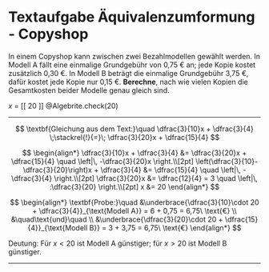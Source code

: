 <!--
version:  0.0.1
language: de


@style
main > *:not(:last-child) {
  margin-bottom: 3rem;
}

input {
    text-align: center;
}

.flex-container {
    display: flex;
    flex-wrap: wrap;
    align-items: stretch;
    gap: 20px;
}

.flex-child {
    flex: 1;
    min-width: 350px;
    margin-right: 20px;
}

@media (max-width: 400px) {
    .flex-child {
        flex: 100%;
        margin-right: 0;
    }
}
@end

formula: \carry   \textcolor{red}{\scriptsize #1}
formula: \digit   \rlap{\carry{#1}}\phantom{#2}#2
formula: \permil  \text{‰}

import: https://raw.githubusercontent.com/LiaTemplates/Tikz-Jax/main/README.md

script: https://cdn.jsdelivr.net/gh/LiaTemplates/Tikz-Jax@main/dist/index.js


import: https://raw.githubusercontent.com/liaTemplates/algebrite/master/README.md



tags: Äquivalenzumformung, Sachaufgabe, niedrig, leicht, Berechnen, 

comment: Löse eine Sachaufgabe mit Bezahlmodellen mittels der Äquivalenzumformung.

author: Martin Lommatzsch

-->




# Textaufgabe Äquivalenzumformung - Copyshop

In einem Copyshop kann zwischen zwei Bezahlmodellen gewählt werden. In Modell A fällt eine einmalige Grundgebühr von 0,75 € an; jede Kopie kostet zusätzlich 0,30 €. In Modell B beträgt die einmalige Grundgebühr 3,75 €, dafür kostet jede Kopie nur 0,15 €. **Berechne**, nach wie vielen Kopien die Gesamtkosten beider Modelle genau gleich sind.

<!-- data-solution-button="5"-->
$x$ = [[  20  ]]
@Algebrite.check(20)
************
$$
\textbf{Gleichung aus dem Text:}\quad 
\dfrac{3}{10}x + \dfrac{3}{4} \;\stackrel{!}{=}\; \dfrac{3}{20}x + \dfrac{15}{4}
$$

$$
\begin{align*}
\dfrac{3}{10}x + \dfrac{3}{4} &= \dfrac{3}{20}x + \dfrac{15}{4} \quad \left|\, -\dfrac{3}{20}x \right.\\[2pt]
\left(\dfrac{3}{10}-\dfrac{3}{20}\right)x + \dfrac{3}{4} &= \dfrac{15}{4} \quad \left|\, -\dfrac{3}{4} \right.\\[2pt]
\dfrac{3}{20}x &= \dfrac{12}{4} = 3 \quad \left|\, :\dfrac{3}{20} \right.\\[2pt]
x &= 20
\end{align*}
$$

$$
\begin{align*}
\textbf{Probe:}\quad 
&\underbrace{\dfrac{3}{10}\cdot 20 + \dfrac{3}{4}}_{\text{Modell A}}
= 6 + 0,75
= 6,75\ \text{€}  \\
&\quad\text{und}\quad  \\
&\underbrace{\dfrac{3}{20}\cdot 20 + \dfrac{15}{4}}_{\text{Modell B}}
= 3 + 3,75
= 6,75\ \text{€}
\end{align*}
$$



Deutung: Für $x<20$ ist Modell A günstiger; für $x>20$ ist Modell B günstiger.
************